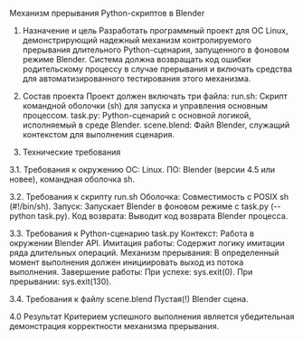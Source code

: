 Механизм прерывания Python-скриптов в Blender

1. Назначение и цель
Разработать программный проект для ОС Linux, демонстрирующий надежный механизм контролируемого прерывания длительного Python-сценария, запущенного в фоновом режиме Blender. Система должна возвращать код ошибки родительскому процессу в случае прерывания и включать средства для автоматизированного тестирования этого механизма.

2. Состав проекта
Проект должен включать три файла:
run.sh: Скрипт командной оболочки (sh) для запуска и управления основным процессом.
task.py: Python-сценарий с основной логикой, исполняемый в среде Blender.
scene.blend: Файл Blender, служащий контекстом для выполнения сценария.

3. Технические требования

3.1. Требования к окружению
ОС: Linux.
ПО: Blender (версии 4.5 или новее), командная оболочка sh.

3.2. Требования к скрипту run.sh
Оболочка: Совместимость с POSIX sh (#!/bin/sh).
Запуск: Запускает Blender в фоновом режиме с task.py (--python task.py).
Код возврата: Выводит код возврата Blender процесса.

3.3. Требования к Python-сценарию task.py
Контекст: Работа в окружении Blender API.
Имитация работы: Содержит логику имитации ряда длительных операций.
Механизм прерывания: В определенный момент выполнения должен инициировать выход из потока выполнения.
Завершение работы:
При успехе: sys.exit(0).
При прерывании: sys.exit(130).

3.4. Требования к файлу scene.blend
Пустая(!) Blender сцена.

4.0 Результат
Критерием успешного выполнения является убедительная демонстрация корректности механизма прерывания.